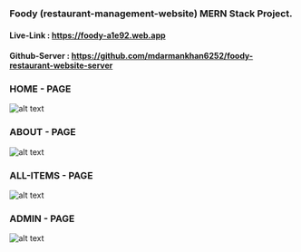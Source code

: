 ### Foody (restaurant-management-website) MERN Stack Project.
#### Live-Link : https://foody-a1e92.web.app
#### Github-Server : https://github.com/mdarmankhan6252/foody-restaurant-website-server

### HOME - PAGE
![alt text](https://iili.io/2NT11aV.png)

### ABOUT - PAGE
![alt text](https://iili.io/2NT1c6x.png)

### ALL-ITEMS - PAGE
![alt text](https://iili.io/2NT103Q.png)

### ADMIN - PAGE
![alt text](https://iili.io/2NT1YCb.png)
